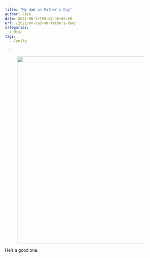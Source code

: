 ```yaml
---
title: "My dad on Father's Day"
author: Jack
date: 2021-06-24T05:56:46+00:00
url: /2021/my-dad-on-fathers-day/
categories:
  - Misc
tags:
  - Family

---
```

<!--kg-card-begin: html--><figure class="wp-block-image size-full is-resized">

<img loading="lazy" src="/content/images/wordpress/2021/06/2021-06-20-Ron-with-hot-dogs-L1000450.jpg" alt="" class="wp-image-720" width="925" height="616" srcset="/content/images/wordpress/2021/06/2021-06-20-Ron-with-hot-dogs-L1000450.jpg 2048w, /content/images/wordpress/2021/06/2021-06-20-Ron-with-hot-dogs-L1000450-300x200.jpg 300w, /content/images/wordpress/2021/06/2021-06-20-Ron-with-hot-dogs-L1000450.jpg 700w, /content/images/wordpress/2021/06/2021-06-20-Ron-with-hot-dogs-L1000450-768x512.jpg 768w, /content/images/wordpress/2021/06/2021-06-20-Ron-with-hot-dogs-L1000450-1536x1024.jpg 1536w, /content/images/wordpress/2021/06/2021-06-20-Ron-with-hot-dogs-L1000450-450x300.jpg 450w, /content/images/wordpress/2021/06/2021-06-20-Ron-with-hot-dogs-L1000450-1024x683.jpg 1024w, /content/images/wordpress/2021/06/2021-06-20-Ron-with-hot-dogs-L1000450-900x600.jpg 900w" sizes="(max-width: 925px) 100vw, 925px" /> </figure> 

He&#8217;s a good one.

<!--kg-card-end: html-->